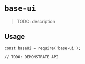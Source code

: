 # `base-ui`

> TODO: description

## Usage

```
const baseUi = require('base-ui');

// TODO: DEMONSTRATE API
```
